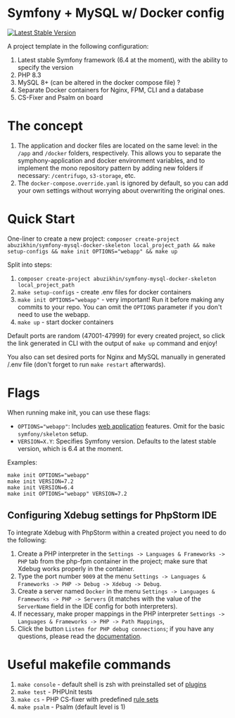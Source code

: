 # Symfony + MySQL w/ Docker config

[![Latest Stable Version](https://poser.pugx.org/alyamovsky/symfony-docker-skeleton/version.svg)](https://packagist.org/packages/alyamovsky/symfony-docker-skeleton)

A project template in the following configuration:
1. Latest stable Symfony framework (6.4 at the moment), with the ability to specify the version
2. PHP 8.3
3. MySQL 8+ (can be altered in the docker compose file) ?
4. Separate Docker containers for Nginx, FPM, CLI and a database
5. CS-Fixer and Psalm on board

# The concept

1. The application and docker files are located on the same level: in the `/app` and `/docker` folders, respectively. 
   This allows you to separate the symphony-application and docker environment variables, and to implement the mono 
   repository pattern by adding new folders if necessary: `/centrifugo`, `s3-storage`, etc.
2. The `docker-compose.override.yaml` is ignored by default, so you can add your own settings without worrying about overwriting the original ones.

# Quick Start
One-liner to create a new project: `composer create-project abuzikhin/symfony-mysql-docker-skeleton local_project_path && make setup-configs && make init OPTIONS="webapp" && make up`

Split into steps:
1. `composer create-project abuzikhin/symfony-mysql-docker-skeleton local_project_path`
2. `make setup-configs` - create .env files for docker containers
3. `make init OPTIONS="webapp"` - very important! Run it before making any commits to your repo. You can omit the `OPTIONS` parameter if you don't need to use the webapp.
4. `make up` - start docker containers 

Default ports are random (47001-47999) for every created project, so click the link generated in CLI with the output of `make up` command and enjoy!

You also can set desired ports for Nginx and MySQL manually in generated /.env file (don't forget to run `make restart` afterwards).

# Flags
When running make init, you can use these flags:

* `OPTIONS="webapp"`: Includes [web application](https://symfony.com/doc/current/setup.html#creating-symfony-applications) features. Omit for the basic `symfony/skeleton` setup.
* `VERSION=X.Y`: Specifies Symfony version. Defaults to the latest stable version, which is 6.4 at the moment.

Examples:
```
make init OPTIONS="webapp"
make init VERSION=7.2
make init VERSION=6.4
make init OPTIONS="webapp" VERSION=7.2
```

## Configuring Xdebug settings for PhpStorm IDE

To integrate Xdebug with PhpStorm within a created project you need to do the following:
1. Create a PHP interpreter in the `Settings -> Languages & Frameworks -> PHP` tab from the php-fpm container in the project; make sure that Xdebug works properly in the container.
2. Type the port number `9009` at the menu `Settings -> Languages & Frameworks -> PHP -> Debug -> Xdebug -> Debug`.
3. Create a server named `Docker` in the menu `Settings -> Languages & Frameworks -> PHP -> Servers` (it matches with the value of the `ServerName` field in the IDE config for both interpreters).
4. If necessary, make proper mappings in the PHP interpreter `Settings -> Languages & Frameworks -> PHP -> Path Mappings`,
5. Click the button `Listen for PHP debug connections`; if you have any questions, please read the [documentation](https://www.jetbrains.com/help/phpstorm/debugging-with-phpstorm-ultimate-guide.html).

# Useful makefile commands

1. `make console` - default shell is zsh with preinstalled set of [plugins](https://github.com/alyamovsky/symfony-docker-website-skeleton/blob/main/docker/configs/dev/php-cli/.zshrc)
2. `make test` - PHPUnit tests
3. `make cs` - PHP CS-fixer with predefined [rule sets](https://github.com/alyamovsky/symfony-docker-website-skeleton/blob/main/app/.php_cs.dist) 
4. `make psalm` - Psalm (default level is 1)